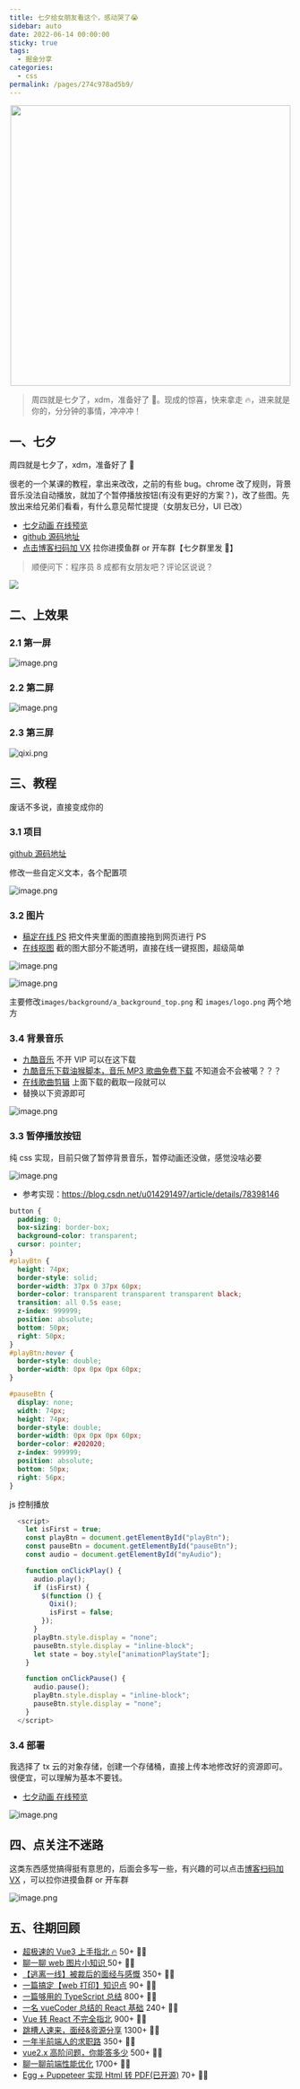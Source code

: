 ```yaml
---
title: 七夕给女朋友看这个，感动哭了😭
sidebar: auto
date: 2022-06-14 00:00:00
sticky: true
tags: 
  - 掘金分享
categories: 
  - css
permalink: /pages/274c978ad5b9/
---
```


<p align="center">
  <img width="500" src="https://p1-juejin.byteimg.com/tos-cn-i-k3u1fbpfcp/14fabb21a70748fd8e876650868ef36d~tplv-k3u1fbpfcp-zoom-crop-mark:3024:3024:3024:1702.awebp?"/>
</p>

> 周四就是七夕了，xdm，准备好了 🐴。现成的惊喜，快来拿走 🔥，进来就是你的，分分钟的事情，冲冲冲！

<!-- more -->

## 一、七夕

周四就是七夕了，xdm，准备好了 🐴

很老的一个某课的教程，拿出来改改，之前的有些 bug。chrome 改了规则，背景音乐没法自动播放，就加了个暂停播放按钮(有没有更好的方案？)，改了些图。先放出来给兄弟们看看，有什么意见帮忙提提（女朋友已分，UI 已改）

- [七夕动画 在线预览](https://qixi-1300676772.cos.ap-shanghai.myqcloud.com/index.html)
- [github 源码地址](https://github.com/alexwjj/qixi)
- [点击博客扫码加 VX](https://alexwjj.github.io/) 拉你进摸鱼群 or 开车群【七夕群里发 🧧】

> 顺便问下：程序员 8 成都有女朋友吧？评论区说说？

![](https://p6-juejin.byteimg.com/tos-cn-i-k3u1fbpfcp/d8a46185ae944fc3bdef826827660396~tplv-k3u1fbpfcp-zoom-in-crop-mark:3024:0:0:0.awebp?)

## 二、上效果

### 2.1 第一屏

![image.png](https://p3-juejin.byteimg.com/tos-cn-i-k3u1fbpfcp/d39dae3fb628458db871cae24fd6743a~tplv-k3u1fbpfcp-watermark.image?)

### 2.2 第二屏

![image.png](https://p9-juejin.byteimg.com/tos-cn-i-k3u1fbpfcp/ec5e1365a36a48759f4f715201a0c56c~tplv-k3u1fbpfcp-watermark.image?)

### 2.3 第三屏

![qixi.png](https://p6-juejin.byteimg.com/tos-cn-i-k3u1fbpfcp/f4b5f3c36ffd46f19114fde6bb1a69c8~tplv-k3u1fbpfcp-watermark.image?)

## 三、教程

废话不多说，直接变成你的

### 3.1 项目

[github 源码地址](https://github.com/alexwjj/qixi)

修改一些自定义文本，各个配置项

![image.png](https://p1-juejin.byteimg.com/tos-cn-i-k3u1fbpfcp/b0430785890349a3b06acce3bcc80d98~tplv-k3u1fbpfcp-watermark.image?)

### 3.2 图片

- [稿定在线 PS](https://ps.gaoding.com/#/) 把文件夹里面的图直接拖到网页进行 PS
- [在线抠图](https://www.remove.bg/zh/upload) 截的图大部分不能透明，直接在线一键抠图，超级简单

![image.png](https://p1-juejin.byteimg.com/tos-cn-i-k3u1fbpfcp/bc93518387c74f7dabbb26e3ec89121d~tplv-k3u1fbpfcp-watermark.image?)

![image.png](https://p3-juejin.byteimg.com/tos-cn-i-k3u1fbpfcp/432470b7553a4b4bb691ac143ddc4247~tplv-k3u1fbpfcp-watermark.image?)

主要修改`images/background/a_background_top.png` 和 `images/logo.png` 两个地方

### 3.4 背景音乐

- [九酷音乐](https://www.9ku.com/) 不开 VIP 可以在这下载
- [九酷音乐下载油猴脚本，音乐 MP3 歌曲免费下载](https://www.extfans.com/articles/1661/) 不知道会不会被噶？？？
- [在线歌曲剪辑](https://mp3cut.net/cn/) 上面下载的截取一段就可以
- 替换以下资源即可

![image.png](https://p9-juejin.byteimg.com/tos-cn-i-k3u1fbpfcp/78b99dae24f6448f857c6f2130e8dd21~tplv-k3u1fbpfcp-watermark.image?)

### 3.3 暂停播放按钮

纯 css 实现，目前只做了暂停背景音乐，暂停动画还没做，感觉没啥必要

![image.png](https://p9-juejin.byteimg.com/tos-cn-i-k3u1fbpfcp/490208d902414979840223ff16ae724c~tplv-k3u1fbpfcp-watermark.image?)

- 参考实现：https://blog.csdn.net/u014291497/article/details/78398146

```css
button {
  padding: 0;
  box-sizing: border-box;
  background-color: transparent;
  cursor: pointer;
}
#playBtn {
  height: 74px;
  border-style: solid;
  border-width: 37px 0 37px 60px;
  border-color: transparent transparent transparent black;
  transition: all 0.5s ease;
  z-index: 999999;
  position: absolute;
  bottom: 50px;
  right: 50px;
}
#playBtn:hover {
  border-style: double;
  border-width: 0px 0px 0px 60px;
}

#pauseBtn {
  display: none;
  width: 74px;
  height: 74px;
  border-style: double;
  border-width: 0px 0px 0px 60px;
  border-color: #202020;
  z-index: 999999;
  position: absolute;
  bottom: 50px;
  right: 56px;
}
```

js 控制播放

```js
  <script>
    let isFirst = true;
    const playBtn = document.getElementById("playBtn");
    const pauseBtn = document.getElementById("pauseBtn");
    const audio = document.getElementById("myAudio");

    function onClickPlay() {
      audio.play();
      if (isFirst) {
        $(function () {
          Qixi();
          isFirst = false;
        });
      }
      playBtn.style.display = "none";
      pauseBtn.style.display = "inline-block";
      let state = boy.style["animationPlayState"];
    }

    function onClickPause() {
      audio.pause();
      playBtn.style.display = "inline-block";
      pauseBtn.style.display = "none";
    }
  </script>
```

### 3.4 部署

我选择了 tx 云的对象存储，创建一个存储桶，直接上传本地修改好的资源即可。很便宜，可以理解为基本不要钱。

- [七夕动画 在线预览](https://qixi-1300676772.cos.ap-shanghai.myqcloud.com/index.html)

![image.png](https://p3-juejin.byteimg.com/tos-cn-i-k3u1fbpfcp/8510c14dd3cb487d87d10d4850bff37d~tplv-k3u1fbpfcp-watermark.image?)

## 四、点关注不迷路

这类东西感觉搞得挺有意思的，后面会多写一些，有兴趣的可以点击[博客扫码加 VX](https://alexwjj.github.io/) ，可以拉你进摸鱼群 or 开车群

![image.png](https://p3-juejin.byteimg.com/tos-cn-i-k3u1fbpfcp/9a5788cc8d694af3beac8fd0a885b02e~tplv-k3u1fbpfcp-watermark.image?)

## 五、往期回顾

- [超极速的 Vue3 上手指北 🔥](https://juejin.cn/post/7122760155707473956) 50+ 👍🏿
- [聊一聊 web 图片小知识 ](https://juejin.cn/post/7116715255404691493/) 50+ 👍🏿
- [【逃离一线】被裁后的面经与感慨](https://juejin.cn/post/7098173433548111885) 350+ 👍🏿
- [一篇搞定【web 打印】知识点](https://juejin.cn/post/6985030118758416391) 90+ 👍🏿
- [一篇够用的 TypeScript 总结](https://juejin.cn/editor/drafts/6979800157164404767) 800+ 👍🏿
- [一名 vueCoder 总结的 React 基础](https://juejin.cn/post/6960556335092269063) 240+ 👍🏿
- [Vue 转 React 不完全指北](https://juejin.cn/post/6953482028188860424) 900+ 👍🏿
- [跳槽人速来，面经&资源分享](https://juejin.cn/post/6942988170208215076) 1300+ 👍🏿
- [一年半前端人的求职路](https://juejin.cn/post/6940058373534515237) 350+ 👍🏿
- [vue2.x 高阶问题，你能答多少](https://juejin.cn/post/6921911974611664903) 500+ 👍🏿
- [聊一聊前端性能优化](https://juejin.cn/post/6921911974611664903) 1700+ 👍🏿
- [Egg + Puppeteer 实现 Html 转 PDF(已开源)](https://juejin.cn/post/6907500437134376974) 70+ 👍🏿
